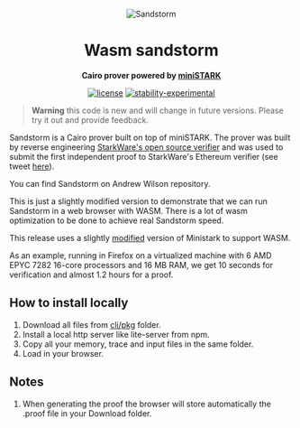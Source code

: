 <div align="center">

![Sandstorm](./darude.jpeg)

# Wasm sandstorm

**Cairo prover powered by [miniSTARK](https://github.com/andrewmilson/ministark/)**

[![license](https://img.shields.io/badge/license-MIT-blue.svg)](https://github.com/andrewmilson/sandstorm/blob/main/LICENSE)
[![stability-experimental](https://img.shields.io/badge/stability-experimental-orange.svg)](https://github.com/mkenney/software-guides/blob/master/STABILITY-BADGES.md#experimental)

</div>

> **Warning**
> this code is new and will change in future versions. Please try it out and provide feedback.

Sandstorm is a Cairo prover built on top of miniSTARK. The prover was built by reverse engineering [StarkWare's open source verifier](https://github.com/starkware-libs/starkex-contracts) and was used to submit the first independent proof to StarkWare's Ethereum verifier (see tweet [here](https://twitter.com/andrewmilson/status/1686292241990692864)).

You can find Sandstorm on Andrew Wilson repository.

This is just a slightly modified version to demonstrate that we can run Sandstorm in a web browser with WASM. There is a lot of wasm optimization to be done to achieve real Sandstorm speed.

This release uses a slightly [modified](https://github.com/devnet0x/ministark) version of Ministark to support WASM.

As an example, running in Firefox on a virtualized machine with 6 AMD EPYC 7282 16-core processors and 16 MB RAM, we get 10 seconds for verification and almost 1.2 hours for a proof.

## How to install locally

1) Download all files from [cli/pkg](https://github.com/devnet0x/sandstorm/tree/main/cli/pkg) folder.
2) Install a local http server like lite-server from npm.
3) Copy all your memory, trace and input files in the same folder.
4) Load in your browser.

## Notes
1) When generating the proof the browser will store automatically the .proof file in your Download folder.
